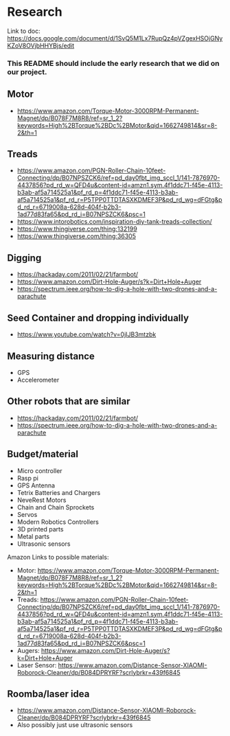 # Research

Link to doc: https://docs.google.com/document/d/1SvQ5M1Lx7RupQz4pVZgexHSOjGNyKZoV8OVjbHHYBjs/edit

### This README should include the early research that we did on our project.

## Motor
- https://www.amazon.com/Torque-Motor-3000RPM-Permanent-Magnet/dp/B078F7M8R8/ref=sr_1_2?keywords=High%2BTorque%2BDc%2BMotor&qid=1662749814&sr=8-2&th=1

## Treads
- https://www.amazon.com/PGN-Roller-Chain-10feet-Connecting/dp/B07NPSZCK6/ref=pd_day0fbt_img_sccl_1/141-7876970-4437856?pd_rd_w=QFD4u&content-id=amzn1.sym.4f1ddc71-f45e-4113-b3ab-af5a714525a1&pf_rd_p=4f1ddc71-f45e-4113-b3ab-af5a714525a1&pf_rd_r=P5TPP0TTDTASXKDMEF3P&pd_rd_wg=dFGtg&pd_rd_r=6719008a-628d-404f-b2b3-1ad77d83fa65&pd_rd_i=B07NPSZCK6&psc=1
- https://www.intorobotics.com/inspiration-diy-tank-treads-collection/
- https://www.thingiverse.com/thing:132199
- https://www.thingiverse.com/thing:36305

## Digging
- https://hackaday.com/2011/02/21/farmbot/ 
- https://www.amazon.com/Dirt-Hole-Auger/s?k=Dirt+Hole+Auger
- https://spectrum.ieee.org/how-to-dig-a-hole-with-two-drones-and-a-parachute 

## Seed Container and dropping individually
- https://www.youtube.com/watch?v=0jIJB3mtzbk 


## Measuring distance
- GPS
- Accelerometer

## Other robots that are similar
- https://hackaday.com/2011/02/21/farmbot/
- https://spectrum.ieee.org/how-to-dig-a-hole-with-two-drones-and-a-parachute 

## Budget/material
- Micro controller
- Rasp pi
- GPS Antenna
- Tetrix Batteries and Chargers
- NeveRest Motors
- Chain and Chain Sprockets
- Servos
- Modern Robotics Controllers
- 3D printed parts
- Metal parts
- Ultrasonic sensors


Amazon Links to possible materials:
- Motor: https://www.amazon.com/Torque-Motor-3000RPM-Permanent-Magnet/dp/B078F7M8R8/ref=sr_1_2?keywords=High%2BTorque%2BDc%2BMotor&qid=1662749814&sr=8-2&th=1
- Treads: https://www.amazon.com/PGN-Roller-Chain-10feet-Connecting/dp/B07NPSZCK6/ref=pd_day0fbt_img_sccl_1/141-7876970-4437856?pd_rd_w=QFD4u&content-id=amzn1.sym.4f1ddc71-f45e-4113-b3ab-af5a714525a1&pf_rd_p=4f1ddc71-f45e-4113-b3ab-af5a714525a1&pf_rd_r=P5TPP0TTDTASXKDMEF3P&pd_rd_wg=dFGtg&pd_rd_r=6719008a-628d-404f-b2b3-1ad77d83fa65&pd_rd_i=B07NPSZCK6&psc=1
- Augers: https://www.amazon.com/Dirt-Hole-Auger/s?k=Dirt+Hole+Auger
- Laser Sensor: https://www.amazon.com/Distance-Sensor-XIAOMI-Roborock-Cleaner/dp/B084DPRYRF?scrlybrkr=439f6845


## Roomba/laser idea
- https://www.amazon.com/Distance-Sensor-XIAOMI-Roborock-Cleaner/dp/B084DPRYRF?scrlybrkr=439f6845
- Also possibly just use ultrasonic sensors
